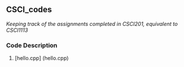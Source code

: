 ## CSCI_codes
*Keeping track of the assignments completed in CSCI201, equivalent to CSCI1113*

### Code Description 
1. [hello.cpp] (hello.cpp)
